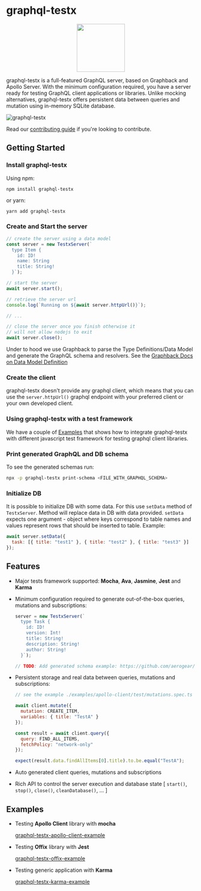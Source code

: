 # graphql-testx

<p align="center">
  <img width="128" src="https://user-images.githubusercontent.com/7964685/69164244-eeea1080-0aef-11ea-86f0-f34debab1682.png">
</p>

graphql-testx is a full-featured GraphQL server, based on Graphback and Apollo Server. With the minimum configuration required, you have a server ready for testing GraphQL client applications or libraries.
Unlike mocking alternatives, graphql-testx offers persistent data between queries and mutation using in-memory SQLite database.

![graphql-testx](https://user-images.githubusercontent.com/7964685/69070551-9dc31980-0a28-11ea-8b55-97707b26693c.png)

Read our [contributing guide](CONTRIBUTING.md) if you're looking to contribute.

## Getting Started

### Install graphql-testx

Using npm:

```
npm install graphql-testx
```

or yarn:

```
yarn add graphql-testx
```

### Create and Start the server

```js
// create the server using a data model
const server = new TestxServer(`
  type Item {
    id: ID!
    name: String
    title: String!
  }`);

// start the server
await server.start();

// retrieve the server url
console.log(`Running on ${await server.httpUrl()}`);

// ...

// close the server once you finish otherwise it
// will not allow nodejs to exit
await server.close();
```

Under to hood we use Graphback to parse the Type Definitions/Data Model and generate the GraphQL schema and resolvers. See the [Graphback Docs on Data Model Definition](https://graphback.dev/docs/datamodel)

### Create the client

graphql-testx doesn't provide any graphql client, which means that you can use the `server.httpUrl()` graphql endpoint with your preferred client or your own developed client.

### Using graphql-testx with a test framework

We have a couple of [Examples](#examples) that shows how to integrate graphql-testx with different javascript test framework for testing graphql client libraries.

### Print generated GraphQL and DB schema

To see the generated schemas run:

```bash
npx -p graphql-testx print-schema <FILE_WITH_GRAPHQL_SCHEMA>
```

### Initialize DB

It is possible to initialize DB with some data. For this use `setData` method of `TestxServer`. Method will replace data in DB with data provided. `setData` expects one argument - object where keys correspond to table names and values represent rows that should be inserted to table. Example:

```js
await server.setData({
  task: [{ title: "test1" }, { title: "test2" }, { title: "test3" }]
});
```

## Features

- Major tests framework supported: **Mocha**, **Ava**, **Jasmine**, **Jest** and **Karma**

- Minimum configuration required to generate out-of-the-box queries, mutations
  and subscriptions:

  ```js
  server = new TestxServer(`
    type Task {
      id: ID!
      version: Int!
      title: String!
      description: String!
      author: String!
    }`);

  // TODO: Add generated schema example: https://github.com/aerogear/graphql-testx/issues/36
  ```

- Persistent storage and real data between queries, mutations and subscriptions:

  ```js
  // see the example ./examples/apollo-client/test/mutations.spec.ts for the full code

  await client.mutate({
    mutation: CREATE_ITEM,
    variables: { title: "TestA" }
  });

  const result = await client.query({
    query: FIND_ALL_ITEMS,
    fetchPolicy: "network-only"
  });

  expect(result.data.findAllItems[0].title).to.be.equal("TestA");
  ```

- Auto generated client queries, mutations and subscriptions

- Rich API to control the server execution and database state
  [ `start()`, `stop()`, `close()`, `cleanDatabase()`, ... ]

## Examples

- Testing **Apollo Client** library with **mocha**

  [graphql-testx-apollo-client-example](./examples/apollo-client)

- Testing **Offix** library with **Jest**

  [graphql-testx-offix-example](./examples/offix)

- Testing generic application with **Karma**

  [graphql-testx-karma-example](./example/karma)
